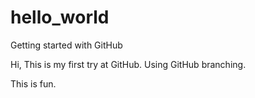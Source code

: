 # hello_world
Getting started with GitHub

Hi,
This is my first try at GitHub.
Using GitHub branching.

This is fun.
